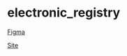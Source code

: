 # electronic_registry
[Figma](https://www.figma.com/file/I7fUSQDw6QfMvTMA6eMNnt/%D0%98%D0%BD%D0%B6%D0%B5%D0%BD%D0%B5%D1%80%D0%BD%D1%8B%D0%B9-%D0%BF%D1%80%D0%BE%D0%B5%D0%BA%D1%82-%D0%97%D0%B0%D0%BF%D0%B8%D1%81%D1%8C-%D0%BA-%D0%B2%D1%80%D0%B0%D1%87%D1%83?node-id=6%3A374&viewport=-2727%2C-159%2C0.34253624081611633)

[Site](http://electronic-registry.std-950.ist.mospolytech.ru/)